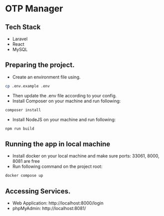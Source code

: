 # OTP Manager

## Tech Stack
- Laravel
- React
- MySQL

## Preparing the project.

- Create an environment file using.
```bash
cp .env.example .env
```

- Then update the .env file according to your config.
- Install Composer on your machine and run following:
```bash
composer install
```
- Install NodeJS on your machine and run following:
```bash
npm run build
```

## Running the app in local machine

- Install docker on your local machine and make sure ports: 33061, 8000, 8081 are free
- Run following command on the project root:
```bash
docker compose up
```

## Accessing Services.
- Web Application: http://localhost:8000/login
- phpMyAdmin: http://localhost:8081/

